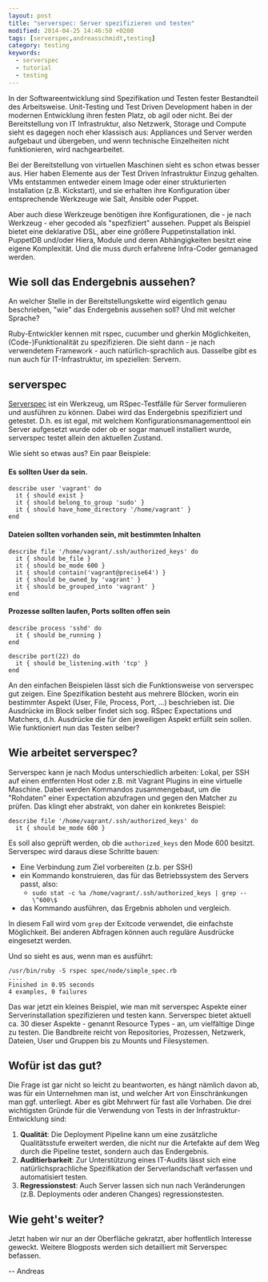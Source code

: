 ```yaml
---
layout: post
title: "serverspec: Server spezifizieren und testen"
modified: 2014-04-25 14:46:50 +0200
tags: [serverspec,andreasschmidt,testing]
category: testing
keywords:
  - serverspec
  - tutorial
  - testing
---
```


In der Softwareentwicklung sind Spezifikation und Testen fester Bestandteil des Arbeitsweise. Unit-Testing und
Test Driven Development haben in der modernen Entwicklung ihren festen Platz, ob agil oder nicht. Bei der
Bereitstellung von IT Infrastruktur, also Netzwerk, Storage und Compute sieht es dagegen noch eher klassisch
aus: Appliances und Server werden aufgebaut und übergeben, und wenn technische Einzelheiten nicht funktionieren,
wird nachgearbeitet.

Bei der Bereitstellung von virtuellen Maschinen sieht es schon etwas besser aus. Hier haben Elemente aus der
Test Driven Infrastruktur Einzug gehalten. VMs entstammen entweder einem Image oder einer strukturierten Installation (z.B. Kickstart),
 und sie erhalten ihre Konfiguration über entsprechende Werkzeuge wie Salt, Ansible oder Puppet.

Aber auch diese Werkzeuge benötigen ihre Konfigurationen, die - je nach Werkzeug - eher gecoded als "spezfiziert" aussehen.
Puppet als Beispiel bietet eine deklarative DSL, aber eine größere Puppetinstallation inkl. PuppetDB und/oder Hiera, Module und
deren Abhängigkeiten besitzt eine eigene Komplexität. Und die muss durch erfahrene Infra-Coder gemanaged werden.

## Wie soll das Endergebnis aussehen?

An welcher Stelle in der Bereitstellungskette wird eigentlich genau beschrieben, "wie" das Endergebnis aussehen soll? Und mit
welcher Sprache?

Ruby-Entwickler kennen mit rspec, cucumber und gherkin Möglichkeiten, (Code-)Funktionalität zu spezifizieren. Die sieht dann - je
nach verwendetem Framework - auch natürlich-sprachlich aus. Dasselbe gibt es nun auch für IT-Infrastruktur, im speziellen: Servern.

## serverspec

[Serverspec](http://www.serverspec.org/) ist ein Werkzeug, um RSpec-Testfälle für Server formulieren und ausführen zu können. Dabei wird
das Endergebnis spezifiziert und getestet. D.h. es ist egal, mit welchem Konfigurationsmanagementtool ein Server aufgesetzt wurde oder
ob er sogar manuell installiert wurde, serverspec testet allein den aktuellen Zustand.

Wie sieht so etwas aus? Ein paar Beispiele:


#### Es sollten User da sein.
```
describe user 'vagrant' do
  it { should exist }
  it { should belong_to_group 'sudo' }
  it { should have_home_directory '/home/vagrant' }
end
```

#### Dateien sollten vorhanden sein, mit bestimmten Inhalten
```
describe file '/home/vagrant/.ssh/authorized_keys' do
  it { should be_file }
  it { should be_mode 600 }
  it { should contain('vagrant@precise64') }
  it { should be_owned_by 'vagrant' }
  it { should be_grouped_into 'vagrant' }
end
```

#### Prozesse sollten laufen, Ports sollten offen sein
```
describe process 'sshd' do
  it { should be_running }
end

describe port(22) do
  it { should be_listening.with 'tcp' }
end
```

An den einfachen Beispielen lässt sich die Funktionsweise von serverspec gut zeigen. Eine Spezifikation besteht aus mehrere Blöcken, worin ein
bestimmter Aspekt (User, File, Process, Port, ...) beschrieben ist. Die Ausdrücke im Block selber findet sich sog. RSpec Expectations und
Matchers, d.h. Ausdrücke die für den jeweiligen Aspekt erfüllt sein sollen. Wie funktioniert nun das Testen selber?

## Wie arbeitet serverspec?

Serverspec kann je nach Modus unterschiedlich arbeiten: Lokal, per SSH auf einen entfernten Host oder z.B. mit Vagrant Plugins in eine virtuelle Maschine.
Dabei werden Kommandos zusammengebaut, um die "Rohdaten" einer Expectation abzufragen und gegen den Matcher zu prüfen. Das klingt eher abstrakt, von
daher ein konkretes Beispiel:

```
describe file '/home/vagrant/.ssh/authorized_keys' do
  it { should be_mode 600 }
```

Es soll also geprüft werden, ob die `authorized_keys` den Mode 600 besitzt. Serverspec wird daraus diese Schritte bauen:

- Eine Verbindung zum Ziel vorbereiten (z.b. per SSH)
- ein Kommando konstruieren, das für das Betriebssystem des Servers passt, also:
   - ```sudo stat -c %a /home/vagrant/.ssh/authorized_keys | grep -- \^600\$```
- das Kommando ausführen, das Ergebnis abholen und vergleich.

In diesem Fall wird vom ```grep``` der Exitcode verwendet, die einfachste Möglichkeit. Bei anderen Abfragen können auch reguläre Ausdrücke eingesetzt werden.

Und so sieht es aus, wenn man es ausführt:
```
/usr/bin/ruby -S rspec spec/node/simple_spec.rb
....
Finished in 0.95 seconds
4 examples, 0 failures
```

Das war jetzt ein kleines Beispiel, wie man mit serverspec Aspekte einer Serverinstallation spezifizieren und testen kann. Serverspec bietet aktuell
ca. 30 dieser Aspekte - genannt Resource Types - an, um vielfältige Dinge zu testen. Die Bandbreite reicht von Repositories, Prozessen, Netzwerk, Dateien,
User und Gruppen bis zu Mounts und Filesystemen.

## Wofür ist das gut?

Die Frage ist gar nicht so leicht zu beantworten, es hängt nämlich davon ab, was für ein Unternehmen man ist, und welcher Art von Einschränkungen man ggf. unterliegt.
Aber es gibt Mehrwert für fast alle Vorhaben. Die drei wichtigsten Gründe für die Verwendung von Tests in der Infrastruktur-Entwicklung sind:

1. **Qualität**: Die Deployment Pipeline kann um eine zusätzliche Qualitätsstufe erweitert werden, die nicht nur die Artefakte auf dem Weg durch die Pipeline testet, sondern auch das Endergebnis.
2. **Auditierbarkeit**: Zur Unterstützung eines IT-Audits lässt sich eine natürlichsprachliche Spezifikation der Serverlandschaft verfassen und automatisiert testen.
3. **Regressionstest**: Auch Server lassen sich nun nach Veränderungen (z.B. Deployments oder anderen Changes) regressionstesten.

## Wie geht's weiter?

Jetzt haben wir nur an der Oberfläche gekratzt, aber hoffentlich Interesse geweckt. Weitere Blogposts werden sich detailliert mit Serverspec befassen.

--
Andreas
